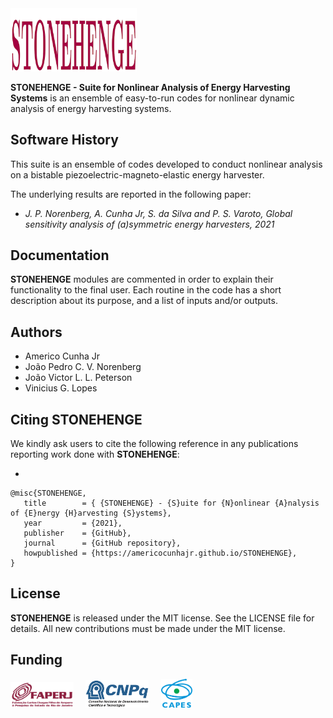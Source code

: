 <img src="logo/STONEHENGE.png" width="40%">

**STONEHENGE - Suite for Nonlinear Analysis of Energy Harvesting Systems** is an ensemble of easy-to-run codes for nonlinear dynamic analysis of energy harvesting systems. 

## Software History

This suite is an ensemble of codes developed to conduct nonlinear analysis on a bistable piezoelectric-magneto-elastic energy harvester. 

The underlying results are reported in the following paper:
- *J. P. Norenberg, A. Cunha Jr, S. da Silva and P. S. Varoto, Global sensitivity analysis of (a)symmetric energy harvesters, 2021*

## Documentation

**STONEHENGE** modules are commented in order to explain their functionality to the final user. Each routine in the code has a short description about its purpose, and a list of inputs and/or outputs.

## Authors
- Americo Cunha Jr
- João Pedro C. V. Norenberg
- João Victor L. L. Peterson
- Vinicius G. Lopes


## Citing STONEHENGE

We kindly ask users to cite the following reference in any publications reporting work done with **STONEHENGE**:

- 

```
@misc{STONEHENGE,
   title        = { {STONEHENGE} - {S}uite for {N}onlinear {A}nalysis of {E}nergy {H}arvesting {S}ystems},
   year         = {2021},
   publisher    = {GitHub},
   journal      = {GitHub repository},
   howpublished = {https://americocunhajr.github.io/STONEHENGE},
}
```

## License

**STONEHENGE** is released under the MIT license. See the LICENSE file for details. All new contributions must be made under the MIT license.

## Funding

<img src="logo/faperj.jpg" width="20%"> &nbsp; &nbsp; <img src="logo/cnpq.png" width="20%"> &nbsp; &nbsp; <img src="logo/capes.png" width="10%">
